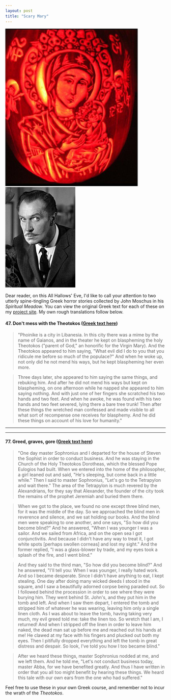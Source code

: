 ```yaml
---
layout: post
title: "Scary Mary"
---
```

![Theotokos](/images/posts/theotokos.jpg#row)![vincentprice](/images/posts/vincent-price.jpg#row)

Dear reader, on this All Hallows' Eve, I'd like to call your attention to two utterly spine-tingling Greek horror stories collected by John Moschus in his _Spiritual Meadow_. You can view the original Greek text for each of these
on my [project site](http://pratum-spirituale.herokuapp.com). My own rough translations follow below.




#### 47. Don't mess with the Theotokos ([Greek text here](http://pratum-spirituale.herokuapp.com/text/urn:cts:greekLit:tlg2856.tlg001.1st1K-grc1/passage/47))

>"Phoinike is a city in Libanesia. In this city there was a mime by the name of Gaianos, and in the theater he kept on blaspheming the holy Theotokos ("parent of God," an honorific for the Virgin Mary). And the Theotokos appeared to him saying, "What evil did I do to you that you ridicule me before so much of the populace?" And when he woke up, not only did he not mend his ways, but he kept blaspheming her even more.

>Three days later, she appeared to him saying the same things, and rebuking him. And after he did not mend his ways but kept on blaspheming, on one afternoon while he napped she appeared to him saying nothing. And with just one of her fingers she scratched his two hands and two feet. And when he awoke, he was found with his two hands and two feet severed, lying there a bare tree trunk! Then after these things the wretched man confessed and made visible to all what sort of recompense one receives for blasphemy. And he did these things on account of his love for humanity."  


-----

-----


#### 77. Greed, graves, gore ([Greek text here](http://pratum-spirituale.herokuapp.com/text/urn:cts:greekLit:tlg2856.tlg001.1st1K-grc1/passage/77))

 >"One day master Sophronius and I departed for the house of Steven the Sophist in order to conduct business. And he was staying in the Church of the Holy Theotokos Dorotheas, which the blessed Pope Eulogios had built. When we entered into the home of the philosopher, a girl leaned out and said, "He's sleeping, but come back in a little while." Then I said to master Sophronius, "Let's go to the Tetrapylon and wait there." The area of the Tetrapylon is much revered by the Alexandrians, for they say that Alexander, the founder of the city took the remains of the prophet Jeremiah and buried them there.

 >When we got to the place, we found no one except three blind men, for it was the middle of the day. So we approached the blind men in reverence and silence, and we sat holding our books. And the blind men were speaking to one another, and one says, "So how did you become blind?" And he answered, "When I was younger I was a sailor. And we sailed from Africa, and on the open sea I got conjunctivitis. And because I didn't have any way to treat it, I got white spots [perhaps swollen corneas] and lost my sight." And the former replied, "I was a glass-blower by trade, and my eyes took a splash of the fire, and I went blind."

 >And they said to the third man, "So how did you become blind?" And he answered, "I'll tell you: When I was younger, I really hated work. And so I became desperate. Since I didn't have anything to eat, I kept stealing. One day after doing many wicked deeds I stood in the square, and I saw a beautifully adorned corpse being paraded out. So I followed behind the procession in order to see where they were burying him. They went behind St. John's, and they put him in the tomb and left. And when I saw them depart, I entered the tomb and stripped him of whatever he was wearing, leaving him only a single linen cloth. As I was about to leave the tomb, having taking very much, my evil greed told me: take the linen too. So wretch that I am, I returned! And when I stripped off the linen in order to leave him naked, the dead man sat up before me and reached out his hands at me! He clawed at my face with his fingers and plucked out both my eyes. Then I pitifully dropped everything and left the tomb in great distress and despair. So look, I've told you how I too became blind."

 >After we heard these things, master Sophronius nodded at me, and we left them. And he told me, "Let's not conduct business today, master Abba, for we have benefited greatly. And thus I have written in order that you all too might benefit by hearing these things. We heard this tale with our own ears from the one who had suffered."


Feel free to use these in your own Greek course, and remember not to incur the wrath of the _Theotokos_.
